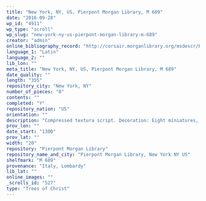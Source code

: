 ```yaml
---
title: "New York, NY, US, Pierpont Morgan Library, M 689"
date: "2016-09-28"
wp_id: "4911"
wp_type: "scroll"
wp_slug: "new-york-ny-us-pierpont-morgan-library-m-689"
creator: "admin"
online_bibliography_record: "http://corsair.morganlibrary.org/msdescr/BBM0689a.pdf"
language_1: "Latin"
language_2: ""
lib_lon: ""
meta_title: "New York, NY, US, Pierpont Morgan Library, M 689"
date_quality: ""
length: "355"
repository_city: "New York, NY"
number_of_pieces: "8"
contents: ""
completed: "Y"
repository_nation: "US"
orientation: ""
description: "Compressed textura script. Decoration: Eight miniatures, six enclosed in circular frames. genealogical diagrams."
prov_lon: ""
date_start: "1300"
prov_lat: ""
width: "20"
repository: "Pierpont Morgan Library"
repository_name_and_city: "Pierpont Morgan Library, New York NY US"
shelfmark: "M 689"
provenance: "Italy, Lombardy"
lib_lat: ""
online_images: ""
_scrolls_id: "527"
type: "Trees of Christ"
---
```



